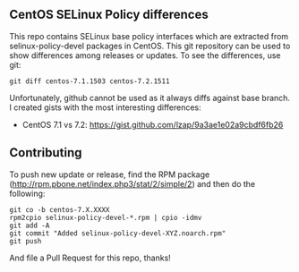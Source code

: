 CentOS SELinux Policy differences
---------------------------------

This repo contains SELinux base policy interfaces which are extracted from
selinux-policy-devel packages in CentOS. This git repository can be used to
show differences among releases or updates. To see the differences, use git:

    git diff centos-7.1.1503 centos-7.2.1511

Unfortunately, github cannot be used as it always diffs against base branch.
I created gists with the most interesting differences:

* CentOS 7.1 vs 7.2: https://gist.github.com/lzap/9a3ae1e02a9cbdf6fb26

Contributing
------------

To push new update or release, find the RPM package
(http://rpm.pbone.net/index.php3/stat/2/simple/2) and then do the following:

    git co -b centos-7.X.XXXX
    rpm2cpio selinux-policy-devel-*.rpm | cpio -idmv
    git add -A
    git commit "Added selinux-policy-devel-XYZ.noarch.rpm"
    git push

And file a Pull Request for this repo, thanks!
